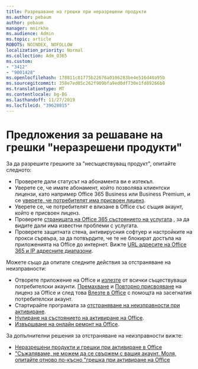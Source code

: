 ```yaml
---
title: Разрешаване на грешки при неразрешени продукти
ms.author: pebaum
author: pebaum
manager: mnirkhe
ms.audience: Admin
ms.topic: article
ROBOTS: NOINDEX, NOFOLLOW
localization_priority: Normal
ms.collection: Adm_O365
ms.custom:
- "3412"
- "9001428"
ms.openlocfilehash: 178811c81775b22676a0106283be4e516d40a95b
ms.sourcegitcommit: 358e7ed05c262f909bfa9ed0df730e1fd89266b8
ms.translationtype: MT
ms.contentlocale: bg-BG
ms.lasthandoff: 11/27/2019
ms.locfileid: "39628015"
---
```

# <a name="suggestions-for-solving-unlicensed-product-errors"></a>Предложения за решаване на грешки "неразрешени продукти"

За да разрешите грешките за "несъществуващ продукт", опитайте следното:

- Проверете дали статусът на абонамента ви е изтекъл.
- Уверете се, че имате абонамент, който позволява клиентски лицензи, като например Office 365 Business или Business Premium, и се [уверете, че потребителят има присвоен лиценз](https://docs.microsoft.com/office365/admin/subscriptions-and-billing/assign-licenses-to-users). 
- Уверете се, че потребителят е влизане в Office със същия акаунт, който е присвоен лиценз.
- Проверете [страницата на Office 365 състоянието на услугата](https://docs.microsoft.com/office365/enterprise/view-service-health) , за да видите дали има известни проблеми с услугата.
- Проверете защитната стена, антивирусния софтуер и настройките на прокси сървъра, за да потвърдите, че те не блокират достъпа на приложенията на Office до интернет. Вижте [URL адресите на Office 365 и IP адресните диапазони](https://docs.microsoft.com/office365/enterprise/urls-and-ip-address-ranges).

Можете също да опитате следните действия за отстраняване на неизправности: 

- Отворете приложение на Office и [излезте](https://support.office.com/article/5a20dc11-47e9-4b6f-945d-478cb6d92071) от всички съществуващи потребителски акаунти. [Премахване](https://docs.microsoft.com/office365/admin/manage/remove-licenses-from-users) и [Повторно присвояване](https://docs.microsoft.com/office365/admin/manage/assign-licenses-to-users) на лиценз за Office и след това [Влезте в Office](https://support.office.com/article/628ea040-f265-49de-b986-be09c3ebf8a9) с помощта на засегнатия потребителски акаунт.
- Стартирайте програмата за [отстраняване на неизправности при активиране](https://aka.ms/SARA-OfficeActivation-Alchemy).
- [Нулиране на състоянието на активиране на Office](https://docs.microsoft.com/office365/troubleshoot/activation/reset-office-365-proplus-activation-state). 
- [Извършване на онлайн ремонт на Office](https://support.office.com/Article/7821d4b6-7c1d-4205-aa0e-a6b40c5bb88b).

За допълнителни решения за отстраняване на неизправности вижте: 

- [Неразрешени продукти и грешки при активиране в Office](https://support.office.com/Article/0d23d3c0-c19c-4b2f-9845-5344fedc4380)
- ["Съжаляваме, не можем да се свържем с вашия акаунт. Моля, опитайте отново по-късно "грешка при активиране на Office](https://docs.microsoft.com/office/troubleshoot/activation-installation/issue-when-activate-office-from-office-365)
